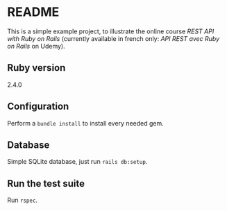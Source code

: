 # README

This is a simple example project, to illustrate the online course _REST API with Ruby on Rails_ (currently available in french only: _API REST avec Ruby on Rails_ on Udemy).

## Ruby version

2.4.0

## Configuration

Perform a `bundle install` to install every needed gem.

## Database

Simple SQLite database, just run `rails db:setup`.

## Run the test suite

Run `rspec`.
